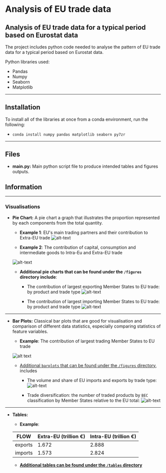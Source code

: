 # Analysis of EU trade data

## Analysis of EU trade data for a typical period based on Eurostat data
The project includes python code needed to analyse the pattern of EU trade data for a typical period based on Eurostat data.

Python libraries used:
- Pandas
- Numpy
- Seaborn
- Matplotlib

---

## Installation
To install all of the libraries at once from a conda environment, run the following:

- `conda install numpy pandas matplotlib seaborn py7zr`

---

## Files
- **main.py:** Main python script file to produce intended tables and figures outputs.


## Information
---

### Visualisations
- **Pie Chart:** A pie chart a graph that illustrates the proportion represented by each components from the total quantity.

    - __Example 1__: EU's main trading partners and their contribution to Extra-EU trade
    ![alt-text](https://github.com/derecode/TradeDataAnalysis/blob/main/figures/Major_trading_partners_and_their_shares_in_Extra-EU.png)


    - __Example 2__: The contribution of capital, consumption and intermediate goods to Intra-Eu and Extra-EU trade

    ![alt-text](https://github.com/derecode/TradeDataAnalysis/blob/main/figures/EU_trade_flows_by_BEC_product_category_and_trade_type.png)

    - __Additional pie charts that can be found under the `/figures` directory include__:
        - The contribution of largest exporting Member States to EU trade: by product and trade type
        ![alt-text](https://github.com/derecode/TradeDataAnalysis/blob/main/figures/Largest_exporting_Members_States_by_BEC_product_category.png)
  
  
        - The contribution of largest importing Member States to EU trade: by product and trade type
         ![alt-text](https://github.com/derecode/TradeDataAnalysis/blob/main/figures/Largest_importing_Members_States_by_BEC_product_category.png)

---
  
- **Bar Plots:** Classical bar plots that are good for visualisation and comparison of different data statistics, especially comparing statistics of feature variables.

    - __Example__: The contribution of largest trading Member States to EU trade

     ![alt text](https://github.com/derecode/TradeDataAnalysis/blob/main/figures/Contribution_of_EU_Member_States_to_intra-EU_and_extra-EU_trade.png)
    - [Additional `barplots` that can be found under the `/figures` directory](https://github.com/derecode/TradeDataAnalysis/blob/main/figures), includes
        - The volume and share of EU imports and exports by trade type:
         ![alt-text](https://github.com/derecode/TradeDataAnalysis/blob/main/figures/volume_and_share_of_EU_imports_and_exports_by_trade_type.png)
        
        - Trade diversification: the number of traded products by `BEC` classification by Member States relative to the EU total:
         ![alt-text](https://github.com/derecode/TradeDataAnalysis/blob/main/figures/Share_of_the_number_of_imported_and_exported_products_from_the_EU_total.png)

---

- **Tables:** 
    - __Example__:
    
    |FLOW   |Extra-EU (trillion €)|Intra-EU (trillion €)|
    |-------|---------------------|---------------------|
    |exports|1.672                |2.888                |
    |imports|1.573                |2.824                |

    - [__Additional tables can be found under the `/tables` directory__](https://github.com/derecode/TradeDataAnalysis/blob/main/tables)
